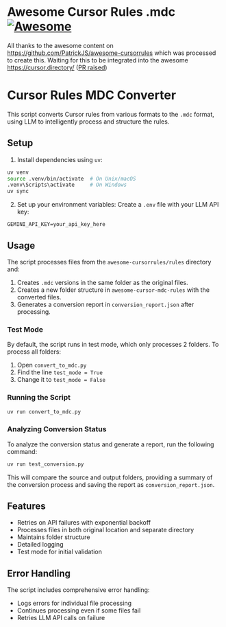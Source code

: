 # Awesome Cursor Rules .mdc [![Awesome](https://cdn.rawgit.com/sindresorhus/awesome/d7305f38d29fed78fa85652e3a63e154dd8e8829/media/badge.svg)](https://github.com/sindresorhus/awesome)

All thanks to the awesome content on https://github.com/PatrickJS/awesome-cursorrules which was processed to create this. Waiting for this to be integrated into the awesome https://cursor.directory/ ([PR raised](https://github.com/PatrickJS/awesome-cursorrules/pull/60))


# Cursor Rules MDC Converter

This script converts Cursor rules from various formats to the `.mdc` format, using LLM to intelligently process and structure the rules.

## Setup

1. Install dependencies using `uv`:
```bash
uv venv
source .venv/bin/activate  # On Unix/macOS
.venv\Scripts\activate     # On Windows
uv sync
```

2. Set up your environment variables:
Create a `.env` file with your LLM API key:
```
GEMINI_API_KEY=your_api_key_here
```

## Usage

The script processes files from the `awesome-cursorrules/rules` directory and:
1. Creates `.mdc` versions in the same folder as the original files.
2. Creates a new folder structure in `awesome-cursor-mdc-rules` with the converted files.
3. Generates a conversion report in `conversion_report.json` after processing.

### Test Mode

By default, the script runs in test mode, which only processes 2 folders. To process all folders:

1. Open `convert_to_mdc.py`
2. Find the line `test_mode = True`
3. Change it to `test_mode = False`

### Running the Script

```bash
uv run convert_to_mdc.py
```

### Analyzing Conversion Status

To analyze the conversion status and generate a report, run the following command:

```bash
uv run test_conversion.py
```

This will compare the source and output folders, providing a summary of the conversion process and saving the report as `conversion_report.json`.

## Features

- Retries on API failures with exponential backoff
- Processes files in both original location and separate directory
- Maintains folder structure
- Detailed logging
- Test mode for initial validation

## Error Handling

The script includes comprehensive error handling:
- Logs errors for individual file processing
- Continues processing even if some files fail
- Retries LLM API calls on failure
